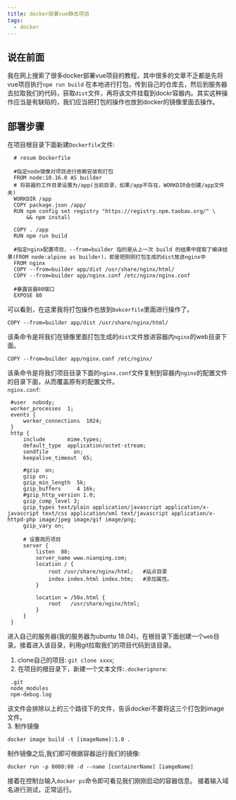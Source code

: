 ```yaml
---
title: docker部署vue静态项目
tags:
  - docker
---
```


## 说在前面

   我在网上搜索了很多docker部署vue项目的教程，其中很多的文章不乏都是先将vue项目执行`npm run build` 在本地进行打包，传到自己的仓库去，然后到服务器去拉取我们的代码，获取`dist`文件，再将该文件挂载到dockr容器内。其实这种操作应当是有缺陷的，我们应当把打包的操作也放到docker的镜像里面去操作。
   <!-- more -->

## 部署步骤
  
  在项目根目录下面新建`Dockerfile`文件:
  ```docker
    # resum Dockerfile

    #指定node镜像对项目进行依赖安装和打包
    FROM node:10.16.0 AS builder
    # 将容器的工作目录设置为/app(当前目录，如果/app不存在，WORKDIR会创建/app文件夹)
    WORKDIR /app 
    COPY package.json /app/ 
    RUN npm config set registry "https://registry.npm.taobao.org/" \
        && npm install
    
    COPY . /app   
    RUN npm run build 

    #指定nginx配置项目，--from=builder 指的是从上一次 build 的结果中提取了编译结果(FROM node:alpine as builder)，即是把刚刚打包生成的dist放进nginx中
    FROM nginx
    COPY --from=builder app/dist /usr/share/nginx/html/
    COPY --from=builder app/nginx.conf /etc/nginx/nginx.conf

    #暴露容器80端口
    EXPOSE 80
  ```

  可以看到，在这里我将打包操作也放到`Dokcerfile`里面进行操作了。 
  ```
  COPY --from=builder app/dist /usr/share/nginx/html/
  ```
  该条命令是将我们在镜像里面打包生成的`dist`文件放进容器内`nginx`的web目录下面。
  ```
  COPY --from=builder app/nginx.conf /etc/nginx/
  ```
  该条命令是将我们项目目录下面的`nginx.conf`文件复制到容器内`nginx`的配置文件的目录下面，从而覆盖原有的配置文件。   
  `nginx.conf`:
   ```nginx
    #user  nobody;
    worker_processes  1;
    events {
        worker_connections  1024;
    }
    http {
        include       mime.types;
        default_type  application/octet-stream;
        sendfile        on;
        keepalive_timeout  65;

        #gzip  on;
        gzip on;
        gzip_min_length  5k;
        gzip_buffers     4 16k;
        #gzip_http_version 1.0;
        gzip_comp_level 3;
        gzip_types text/plain application/javascript application/x-javascript text/css application/xml text/javascript application/x-httpd-php image/jpeg image/gif image/png;
        gzip_vary on;
        
        # 设置简历项目
        server {
            listen  80;
            server_name www.nianqing.com;
            location / {
                root /usr/share/nginx/html;   #站点目录
                index index.html index.htm;   #添加属性。 
            }
        
            location = /50x.html {
                root   /usr/share/nginx/html;
            }
        }
    }
   ```
  进入自己的服务器(我的服务器为ubuntu 18.04)，在根目录下面创建一个`web`目录。接着进入该目录，利用git拉取我们的项目代码到该目录。
  1. clone自己的项目: `git clone xxxx`;
  2. 在项目的根目录下，新建一个文本文件:`.dockerignore`:
  ```
   .git
   node_modules
   npm-debug.log
  ```
  该文件会排除以上的三个路径下的文件，告诉docker不要将这三个打包到image文件。  
  3. 制作镜像
  ```
  docker image build -t [imageName]:1.0 .
  ```
  制作镜像之后,我们即可根据容器运行我们的镜像:
  ```
  docker run -p 8080:80 -d --name [containerName] [iamgeName]
  ```
  接着在控制台输入`docker ps`命令即可看见我们刚刚启动的容器信息。
  接着输入域名进行测试，正常运行。